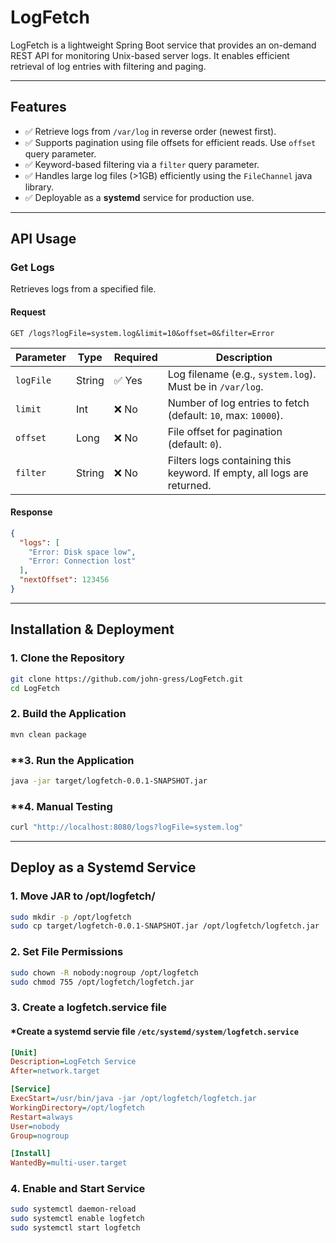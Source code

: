 # **LogFetch**

LogFetch is a lightweight Spring Boot service that provides an on-demand REST API for monitoring Unix-based server logs. It enables efficient retrieval of log entries with filtering and paging.

---

## **Features**
- ✅ Retrieve logs from `/var/log` in reverse order (newest first).
- ✅ Supports pagination using file offsets for efficient reads. Use `offset` query parameter.
- ✅ Keyword-based filtering via a `filter` query parameter.
- ✅ Handles large log files (>1GB) efficiently using the `FileChannel` java library.
- ✅ Deployable as a **systemd** service for production use.

---

## **API Usage**
### **Get Logs**  
Retrieves logs from a specified file.  

#### **Request**  
```http
GET /logs?logFile=system.log&limit=10&offset=0&filter=Error
```

| Parameter  | Type   | Required | Description |
|------------|--------|----------|-------------|
| `logFile`  | String | ✅ Yes   | Log filename (e.g., `system.log`). Must be in `/var/log`. |
| `limit`    | Int    | ❌ No    | Number of log entries to fetch (default: `10`, max: `10000`). |
| `offset`   | Long   | ❌ No    | File offset for pagination (default: `0`). |
| `filter`   | String | ❌ No    | Filters logs containing this keyword. If empty, all logs are returned. |

#### **Response**
```json
{
  "logs": [
    "Error: Disk space low",
    "Error: Connection lost"
  ],
  "nextOffset": 123456
}
```
---

## **Installation & Deployment**

### **1. Clone the Repository**
```sh
git clone https://github.com/john-gress/LogFetch.git
cd LogFetch
```

### **2. Build the Application**
```sh
mvn clean package
```

### **3. Run the Application
```sh
java -jar target/logfetch-0.0.1-SNAPSHOT.jar
```

### **4. Manual Testing
```sh
curl "http://localhost:8080/logs?logFile=system.log"
```

---

## **Deploy as a Systemd Service**
### **1. Move JAR to /opt/logfetch/**
```sh
sudo mkdir -p /opt/logfetch
sudo cp target/logfetch-0.0.1-SNAPSHOT.jar /opt/logfetch/logfetch.jar
```

### **2. Set File Permissions**
```sh
sudo chown -R nobody:nogroup /opt/logfetch
sudo chmod 755 /opt/logfetch/logfetch.jar
```

### **3. Create a logfetch.service file**
#### *Create a systemd servie file `/etc/systemd/system/logfetch.service`
```ini
[Unit]
Description=LogFetch Service
After=network.target

[Service]
ExecStart=/usr/bin/java -jar /opt/logfetch/logfetch.jar
WorkingDirectory=/opt/logfetch
Restart=always
User=nobody
Group=nogroup

[Install]
WantedBy=multi-user.target
```

### **4. Enable and Start Service**
```sh
sudo systemctl daemon-reload
sudo systemctl enable logfetch
sudo systemctl start logfetch
```
